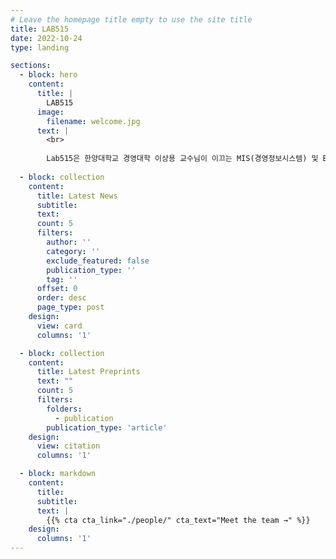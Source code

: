 ```yaml
---
# Leave the homepage title empty to use the site title
title: LAB515
date: 2022-10-24
type: landing

sections:
  - block: hero
    content:
      title: |
        LAB515
      image:
        filename: welcome.jpg
      text: |
        <br>
        
        Lab515은 한양대학교 경영대학 이상용 교수님이 이끄는 MIS(경영정보시스템) 및 BI(비즈니스 인포매틱스) 분야의 연구실입니다.
  
  - block: collection
    content:
      title: Latest News
      subtitle:
      text:
      count: 5
      filters:
        author: ''
        category: ''
        exclude_featured: false
        publication_type: ''
        tag: ''
      offset: 0
      order: desc
      page_type: post
    design:
      view: card
      columns: '1'

  - block: collection
    content:
      title: Latest Preprints
      text: ""
      count: 5
      filters:
        folders:
          - publication
        publication_type: 'article'
    design:
      view: citation
      columns: '1'

  - block: markdown
    content:
      title:
      subtitle:
      text: |
        {{% cta cta_link="./people/" cta_text="Meet the team →" %}}
    design:
      columns: '1'
---
```

